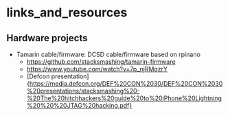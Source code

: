 # links_and_resources

## Hardware projects

- Tamarin cable/firmware: DCSD cable/firmware based on rpinano
    - https://github.com/stacksmashing/tamarin-firmware
    - https://www.youtube.com/watch?v=7p_njRMqzrY
    - [Defcon presentation]{https://media.defcon.org/DEF%20CON%2030/DEF%20CON%2030%20presentations/stacksmashing%20-%20The%20hitchhackers%20guide%20to%20iPhone%20Lightning%20%20%20JTAG%20hacking.pdf}

